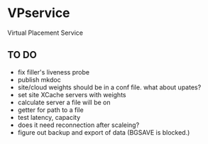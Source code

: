 # VPservice
Virtual Placement Service

## TO DO

* fix filler's liveness probe 
* publish mkdoc
* site/cloud weights should be in a conf file. what about upates?
* set site XCache servers with weights
* calculate server a file will be on
* getter for path to a file
* test latency, capacity
* does it need reconnection after scaleing?
* figure out backup and export of data (BGSAVE is blocked.)

